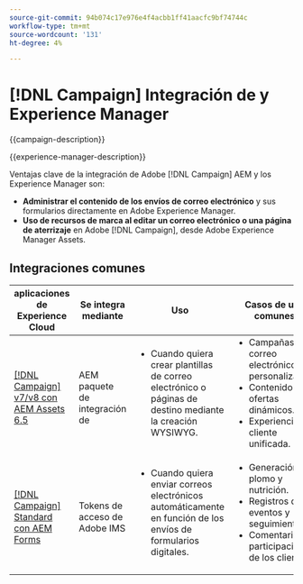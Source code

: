 ```yaml
---
source-git-commit: 94b074c17e976e4f4acbb1ff41aacfc9bf74744c
workflow-type: tm+mt
source-wordcount: '131'
ht-degree: 4%

---
```



# [!DNL Campaign] Integración de y Experience Manager

{{campaign-description}}

{{experience-manager-description}}

Ventajas clave de la integración de Adobe [!DNL Campaign] AEM y los Experience Manager son:

+ **Administrar el contenido de los envíos de correo electrónico** y sus formularios directamente en Adobe Experience Manager.
+ **Uso de recursos de marca al editar un correo electrónico o una página de aterrizaje** en Adobe [!DNL Campaign], desde Adobe Experience Manager Assets.

## Integraciones comunes

<table>
    <thead>
        <tr>
            <th>aplicaciones de Experience Cloud</th>
            <th>Se integra mediante</th>
            <th>Uso</th>
            <th>Casos de uso comunes</th>
        </tr>
    </thead>
    <tbody>
        <tr>
            <td><a href="../../integrations/tutorials/campaign-aem/campaign-v8-with-experience-manager.md" target="_blank" rel="noreferrer">[!DNL Campaign] v7/v8 con AEM Assets 6.5</a></td>
            <td>AEM paquete de integración de</td>
            <td>
                <ul style="margin-top: 0;">
                    <li>Cuando quiera crear plantillas de correo electrónico o páginas de destino mediante la creación WYSIWYG.</li>
                </ul>
            </td>
            <td>
              <ul style="margin-top: 0;">
                <li>Campañas de correo electrónico personalizadas.</li>
                <li>Contenido y ofertas dinámicos.</li>
                <li>Experiencia del cliente unificada.</li>
              </ul>
            </td>
        </tr>      
        <tr>
            <td><a href="https://experienceleague.adobe.com/docs/experience-manager-learn/forms/aem-forms-with-adobe-campaign/aem-forms-with-campaign-standard-getting-started-tutorial.html" target="_blank" rel="noreferrer">[!DNL Campaign] Standard con AEM Forms</a></td>
            <td>Tokens de acceso de Adobe IMS</td>
            <td>
                <ul style="margin-top: 0;">
                    <li>Cuando quiera enviar correos electrónicos automáticamente en función de los envíos de formularios digitales.</li>
                </ul>
            </td>
            <td>
              <ul style="margin-top: 0;">
                <li>Generación de plomo y nutrición.</li>
                <li>Registros de eventos y seguimiento.</li>
                <li>Comentarios y participación de los clientes.</li>
              </ul>
            </td>
        </tr>              
    </tbody>          
</table>
